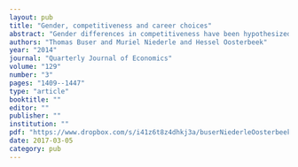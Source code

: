 ```yaml
---
layout: pub
title: "Gender, competitiveness and career choices"
abstract: "Gender differences in competitiveness have been hypothesized as a potential explanation for gender differences in education and labor market outcomes. We examine the predictive power of a standard laboratory experimental measure of competitiveness for the later important choice of academic track of secondary school students in the Netherlands. Although boys and girls display similar levels of academic ability, boys choose substantially more prestigious academic tracks, where more prestigious tracks are more math- and science-intensive. Our experimental measure shows that boys are also substantially more competitive than girls. We find that competitiveness is strongly positively correlated with choosing more prestigious academic tracks even conditional on academic ability. Most important, we find that the gender difference in competitiveness accounts for a substantial portion (about 20%) of the gender difference in track choice."
authors: "Thomas Buser and Muriel Niederle and Hessel Oosterbeek"
year: "2014"
journal: "Quarterly Journal of Economics"
volume: "129"
number: "3"
pages: "1409--1447"
type: "article"
booktitle: ""
editor: ""
publisher: ""
institution: ""
pdf: "https://www.dropbox.com/s/i41z6t8z4dhkj3a/buserNiederleOosterbeek2014qje.pdf?dl=0"
date: 2017-03-05
category: pub
---
```

